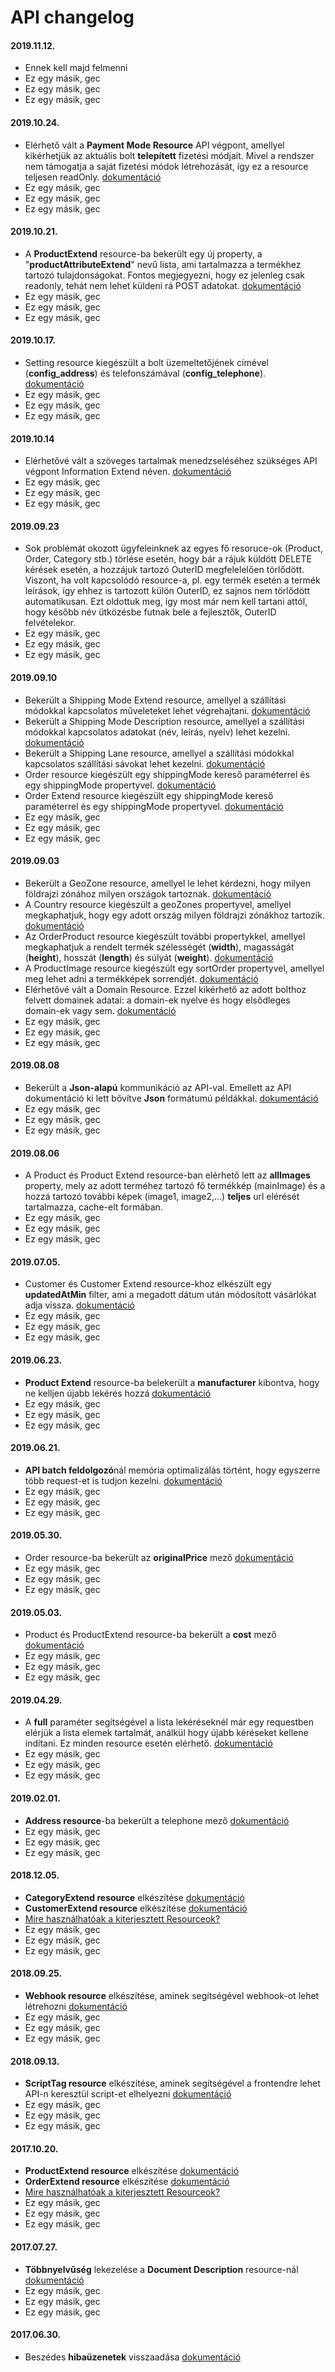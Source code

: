 # API changelog

#### 2019.11.12.
- Ennek kell majd felmenni
- Ez egy másik, gec
- Ez egy másik, gec
- Ez egy másik, gec

#### 2019.10.24.
- Elérhető vált a **Payment Mode Resource** API végpont, amellyel kikérhetjük az aktuális bolt **telepített** fizetési módjait. Mivel a rendszer nem támogatja a saját fizetési módok létrehozását, így ez a resource teljesen readOnly. [dokumentáció](https://www.shoprenter.hu/api/doc#payment_mode)
- Ez egy másik, gec
- Ez egy másik, gec
- Ez egy másik, gec

#### 2019.10.21.
- A **ProductExtend** resource-ba bekerült egy új property, a "**productAttributeExtend**" nevű lista, ami tartalmazza a termékhez tartozó tulajdonságokat. Fontos megjegyezni, hogy ez jelenleg csak readonly, tehát nem lehet küldeni rá POST adatokat. [dokumentáció](https://www.shoprenter.hu/api/doc#product_extend)
- Ez egy másik, gec
- Ez egy másik, gec
- Ez egy másik, gec

#### 2019.10.17.
- Setting resource kiegészült a bolt üzemeltetőjének címével (**config_address**) és telefonszámával (**config_telephone**). [dokumentáció](SETTING_RESOURCE.md)
- Ez egy másik, gec
- Ez egy másik, gec
- Ez egy másik, gec

#### 2019.10.14
- Elérhetővé vált a szöveges tartalmak menedzseléséhez szükséges API végpont Information Extend néven. [dokumentáció](https://www.shoprenter.hu/api/doc#information_extend)
- Ez egy másik, gec
- Ez egy másik, gec
- Ez egy másik, gec

#### 2019.09.23
- Sok problémát okozott ügyfeleinknek az egyes fő resoruce-ok (Product, Order, Category stb.) törlése esetén, hogy bár a rájuk küldött DELETE kérések esetén, a hozzájuk tartozó OuterID megfelelelően törlődött. Viszont, ha volt kapcsolódó resource-a, pl. egy termék esetén a termék leírások, így ehhez is tartozott külön OuterID, ez sajnos nem törlődött automatikusan. Ezt oldottuk meg, így most már nem kell tartani attól, hogy később név ütközésbe futnak bele a fejlesztők, OuterID felvételekor.
- Ez egy másik, gec
- Ez egy másik, gec
- Ez egy másik, gec

#### 2019.09.10
- Bekerült a Shipping Mode Extend resource, amellyel a szállítási módokkal kapcsolatos műveleteket lehet végrehajtani. [dokumentáció](https://www.shoprenter.hu/api/doc#shipping_mode_extend)
- Bekerült a Shipping Mode Description resource, amellyel a szállítási módokkal kapcsolatos adatokat (név, leírás, nyelv) lehet kezelni. [dokumentáció](https://www.shoprenter.hu/api/doc#shipping_mode_description)
- Bekerült a Shipping Lane resource, amellyel a szállítási módokkal kapcsolatos szállítási sávokat lehet kezelni. [dokumentáció](https://www.shoprenter.hu/api/doc#shipping_lane)
- Order resource kiegészült egy shippingMode kereső paraméterrel és egy shippingMode propertyvel. [dokumentáció](https://www.shoprenter.hu/api/doc#order)
- Order Extend resource kiegészült egy shippingMode kereső paraméterrel és egy shippingMode propertyvel. [dokumentáció](https://www.shoprenter.hu/api/doc#order_extend)
- Ez egy másik, gec
- Ez egy másik, gec
- Ez egy másik, gec

#### 2019.09.03
- Bekerült a GeoZone resource, amellyel le lehet kérdezni, hogy milyen földrajzi zónához milyen országok tartoznak. [dokumentáció](https://www.shoprenter.hu/api/doc#geo_zone)
- A Country resource kiegészült a geoZones propertyvel, amellyel megkaphatjuk, hogy egy adott ország milyen földrajzi zónákhoz tartozik. [dokumentáció](https://www.shoprenter.hu/api/doc#country)
- Az OrderProduct resource kiegészült további propertykkel, amellyel megkaphatjuk a rendelt termék szélességét (**width**), magasságát (**height**), hosszát (**length**) és súlyát (**weight**). [dokumentáció](https://www.shoprenter.hu/api/doc#order_product)
- A ProductImage resource kiegészült egy sortOrder propertyvel, amellyel meg lehet adni a termékképek sorrendjét. [dokumentáció](https://www.shoprenter.hu/api/doc#product_image)
- Elérhetővé vált a Domain Resource. Ezzel kikérhető az adott bolthoz felvett domainek adatai: a domain-ek nyelve és hogy elsődleges domain-ek vagy sem. [dokumentáció](https://www.shoprenter.hu/api/doc#domain)
- Ez egy másik, gec
- Ez egy másik, gec
- Ez egy másik, gec

#### 2019.08.08
- Bekerült a **Json-alapú** kommunikáció az API-val. Emellett az API dokumentáció ki lett bővítve **Json** formátumú példákkal. [dokumentáció](https://www.shoprenter.hu/api/doc#address)
- Ez egy másik, gec
- Ez egy másik, gec
- Ez egy másik, gec

#### 2019.08.06
- A Product és Product Extend resource-ban elérhető lett az **allImages** property, mely az adott terméhez tartozó fő termékkép (mainImage) és a hozzá tartozó további képek (image1, image2,...) **teljes** url elérését tartalmazza, cache-elt formában.
- Ez egy másik, gec
- Ez egy másik, gec
- Ez egy másik, gec

#### 2019.07.05.
- Customer és Customer Extend resource-khoz elkészült egy **updatedAtMin** filter, ami a megadott dátum után módosított 
vásárlókat adja vissza. [dokumentáció](https://www.shoprenter.hu/api/doc#customer_extend)
- Ez egy másik, gec
- Ez egy másik, gec
- Ez egy másik, gec

#### 2019.06.23. 
- **Product Extend** resource-ba belekerült a **manufacturer** kibontva, hogy ne kelljen újabb lekérés hozzá 
[dokumentáció](https://www.shoprenter.hu/api/doc#product_extend)    
- Ez egy másik, gec
- Ez egy másik, gec
- Ez egy másik, gec

#### 2019.06.21.
- **API batch feldolgozó**nál memória optimalizálás történt, hogy egyszerre több request-et is tudjon kezelni. 
[dokumentáció](BATCH_API.md)
- Ez egy másik, gec
- Ez egy másik, gec
- Ez egy másik, gec

#### 2019.05.30.
- Order resource-ba bekerült az **originalPrice** mező [dokumentáció](https://www.shoprenter.hu/api/doc#order)
- Ez egy másik, gec
- Ez egy másik, gec
- Ez egy másik, gec

#### 2019.05.03.
- Product és ProductExtend resource-ba bekerült a **cost** mező [dokumentáció](https://www.shoprenter.hu/api/doc#product)
- Ez egy másik, gec
- Ez egy másik, gec
- Ez egy másik, gec

#### 2019.04.29.
- A **full** paraméter segítségével a lista lekéréseknél már egy requestben elérjük a lista elemek tartalmát, 
análkül hogy újabb kéréseket kellene indítani. Ez minden resource esetén elérhető. 
[dokumentáció](FULL_PARAMETER.md) 
- Ez egy másik, gec
- Ez egy másik, gec
- Ez egy másik, gec

#### 2019.02.01.
- **Address resource**-ba bekerült a telephone mező [dokumentáció](https://www.shoprenter.hu/api/doc#address)
- Ez egy másik, gec
- Ez egy másik, gec
- Ez egy másik, gec

#### 2018.12.05.
- **CategoryExtend resource** elkészítése [dokumentáció](https://www.shoprenter.hu/api/doc#category_extend)
- **CustomerExtend resource** elkészítése [dokumentáció](https://www.shoprenter.hu/api/doc#customer_extend)  
- [Mire használhatóak a kiterjesztett Resourceok?](EXTEND_RESOURCE.md)
- Ez egy másik, gec
- Ez egy másik, gec
- Ez egy másik, gec

#### 2018.09.25.
- **Webhook resource** elkészítése, aminek segítségével webhook-ot lehet létrehozni
 [dokumentáció](https://www.shoprenter.hu/api/doc#webhook)
- Ez egy másik, gec
- Ez egy másik, gec
- Ez egy másik, gec

#### 2018.09.13.
- **ScriptTag resource** elkészítése, aminek segítségével a frontendre lehet API-n keresztül script-et elhelyezni
 [dokumentáció](https://www.shoprenter.hu/api/doc#script_tag)
- Ez egy másik, gec
- Ez egy másik, gec
- Ez egy másik, gec

#### 2017.10.20.
- **ProductExtend resource** elkészítése [dokumentáció](https://www.shoprenter.hu/api/doc#product_extend)
- **OrderExtend resource** elkészítése [dokumentáció](https://www.shoprenter.hu/api/doc#order_extend)
- [Mire használhatóak a kiterjesztett Resourceok?](EXTEND_RESOURCE.md)
- Ez egy másik, gec
- Ez egy másik, gec
- Ez egy másik, gec

#### 2017.07.27. 
- **Többnyelvűség** lekezelése a **Document Description** resource-nál
 [dokumentáció](https://www.shoprenter.hu/api/doc#document_description)
- Ez egy másik, gec
- Ez egy másik, gec
- Ez egy másik, gec

#### 2017.06.30. 
- Beszédes **hibaüzenetek** visszaadása [dokumentáció](STATUS_CODES.md)
